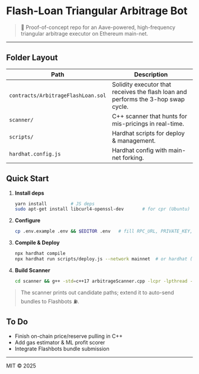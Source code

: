 # Flash-Loan Triangular Arbitrage Bot

> 🚀 Proof-of-concept repo for an Aave-powered, high-frequency triangular arbitrage executor on Ethereum main-net.

---

## Folder Layout

| Path | Description |
|------|-------------|
| `contracts/ArbitrageFlashLoan.sol` | Solidity executor that receives the flash loan and performs the 3-hop swap cycle. |
| `scanner/` | C++ scanner that hunts for mis-pricings in real-time. |
| `scripts/` | Hardhat scripts for deploy & management. |
| `hardhat.config.js` | Hardhat config with main-net forking. |

## Quick Start

1. **Install deps**
   ```bash
   yarn install         # JS deps
   sudo apt-get install libcurl4-openssl-dev       # for cpr (Ubuntu)
   ```
2. **Configure**
   ```bash
   cp .env.example .env && $EDITOR .env   # fill RPC_URL, PRIVATE_KEY, etc.
   ```
3. **Compile & Deploy**
   ```bash
   npx hardhat compile
   npx hardhat run scripts/deploy.js --network mainnet  # or hardhat (fork)
   ```
4. **Build Scanner**
   ```bash
   cd scanner && g++ -std=c++17 arbitrageScanner.cpp -lcpr -lpthread -o scanner && ./scanner
   ```

> The scanner prints out candidate paths; extend it to auto-send bundles to Flashbots ⛽.

## To Do
- Finish on-chain price/reserve pulling in C++
- Add gas estimator & ML profit scorer
- Integrate Flashbots bundle submission

---
MIT © 2025